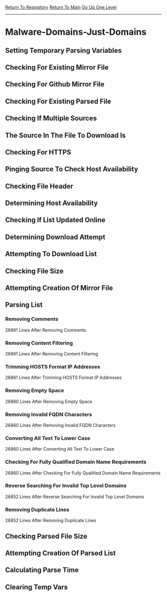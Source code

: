 [Return To Repository](https://github.com/deathbybandaid/piholeparser/)
[Return To Main](https://github.com/deathbybandaid/piholeparser/blob/master/RecentRunLogs/Mainlog.md)
[Go Up One Level](https://github.com/deathbybandaid/piholeparser/blob/master/RecentRunLogs/TopLevelScripts/30-Processing-External-Blacklists.md)
____________________________________
# Malware-Domains-Just-Domains
## Setting Temporary Parsing Variables
## Checking For Existing Mirror File
## Checking For Github Mirror File
## Checking For Existing Parsed File
## Checking If Multiple Sources
## The Source In The File To Download Is
## Checking For HTTPS
## Pinging Source To Check Host Availability
## Checking File Header
## Determining Host Availability
## Checking If List Updated Online
## Determining Download Attempt
## Attempting To Download List
## Checking File Size
## Attempting Creation Of Mirror File
## Parsing List
### Removing Comments
26861 Lines After Removing Comments
### Removing Content Filtering
26861 Lines After Removing Content Filtering
### Trimming HOSTS Format IP Addresses
26861 Lines After Trimming HOSTS Format IP Addresses
### Removing Empty Space
26860 Lines After Removing Empty Space
### Removing Invalid FQDN Characters
26860 Lines After Removing Invalid FQDN Characters
### Converting All Text To Lower Case
26860 Lines After Converting All Text To Lower Case
### Checking For Fully Qualified Domain Name Requirements
26860 Lines After Checking For Fully Qualified Domain Name Requirements
### Reverse Searching For Invalid Top Level Domains
26852 Lines After Reverse Searching For Invalid Top Level Domains
### Removing Duplicate Lines
26852 Lines After Removing Duplicate Lines
## Checking Parsed File Size
## Attempting Creation Of Parsed List
## Calculating Parse Time
## Clearing Temp Vars
